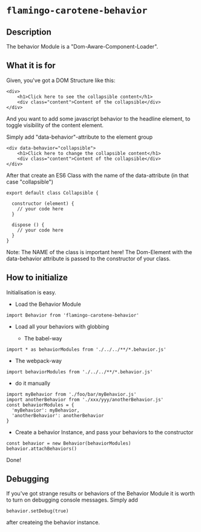 # `flamingo-carotene-behavior`

## Description

The behavior Module is a "Dom-Aware-Component-Loader".

## What it is for

Given, you've got a DOM Structure like this: 
```
<div>
    <h1>Click here to see the collapsible content</h1>
    <div class="content">Content of the collapsible</div>
</div>
```
    
And you want to add some javascript behavior to the headline element, to toggle visibility of the content element.

Simply add "data-behavior"-attribute to the element group     
```
<div data-behavior="collapsible">
    <h1>Click here to change the collapsible content</h1>
    <div class="content">Content of the collapsible</div>
</div>
```

After that create an ES6 Class with the name of the data-attribute (in that case "collapsible")

```
export default class Collapsible {

  constructor (element) {
    // your code here
  }

  dispose () {
    // your code here
  }
}
```
Note: The NAME of the class is important here!
The Dom-Element with the data-behavior attribute is passed to the constructor of your class.

## How to initialize
Initialisation is easy.

* Load the Behavior Module 

```
import Behavior from 'flamingo-carotene-behavior'
```

* Load all your behaviors with globbing
  
  * The babel-way

```
import * as behaviorModules from './../../**/*.behavior.js'
```
  
  * The webpack-way

```
import behaviorModules from './../../**/*.behavior.js'
```
  
  * do it manually

```
import myBehavior from './foo/bar/myBehavior.js'
import anotherBehavior from './xxx/yyy/anotherBehavior.js'
const behaviorModules = {
  'myBehavior': myBehavior,
  'anotherBehavior': anotherBehavior
}
```
  
* Create a behavior Instance, and pass your behaviors to the constructor

```
const behavior = new Behavior(behaviorModules)
behavior.attachBehaviors() 
```

Done! 

## Debugging

If you've got strange results or behaviors of the Behavior Module it is worth to turn on debugging console messages.
Simply add
```
behavior.setDebug(true)
```
after createing the behavior instance.

